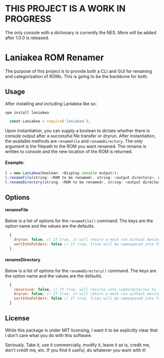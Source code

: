# THIS PROJECT IS A WORK IN PROGRESS

The only console with a dictionary is currently the NES.  More will be added after 1.0.0 is released.

# Laniakea ROM Renamer

The purpose of this project is to provide both a CLI and GUI for renaming and categorization of ROMs.  This is going to be the backbone for both.

## Usage

After installing and including Laniakea like so:

```
npm install laniakea
```

```javascript
  const Laniakea = require('laniakea');
```

Upon instantiation, you can supply a boolean to dictate whether there is console output after a successful file transfer or dryrun. After instantiation, the available methods are `renameFile` and `renameDirectory`.  The only argument is the filepath to the ROM you want renamed.  The rename is written to console and the new location of the ROM is returned.

#### Example:

```javascript
l = new Laniakea(boolean: <Display console output>);
l.renameFile(string: <ROM to be renamed>, string: <output directory>, object: <options>);
l.renameDirectory(string: <ROM to be renamed>, string: <output directory>, object: <options>);

```

## Options

#### renameFile

Below is a list of options for the `renameFile()` command.  The keys are the option name and the values are the defaults.

```javascript
  {
    dryrun: false, // If true, it will return a mock run without moving any files
    sortIntoFolders: false // If true, files will be namespaced into folders named after the console
  }
```

#### renameDirectory

Below is a list of options for the `renameDirectory()` command.  The keys are the option name and the values are the defaults.

```javascript
  {
    recursive: false, // If true, will recurse into subdirectories to find appropriate files
    dryrun: false, // If true, it will return a mock run without moving any files
    sortIntoFolders: false // If true, files will be namespaced into folders named after the console
  }
```

## License

While this package is under MIT licensing,  I want it to be explicitly clear that I don't care what you do with this software.  

Seriously.  Take it, use it commercially, modify it, leave it as is, credit me, don't credit me, etc.  If you find it useful, do whatever you want with it!
